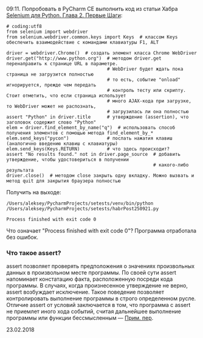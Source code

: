 09:11. Попробовать в PyCharm CE выполнить код из статьи Хабра [Selenium для Python. Глава 2. Первые Шаги](https://habrahabr.ru/post/250921/):
```
# coding:utf8
from selenium import webdriver
from selenium.webdriver.common.keys import Keys  # классом Keys обеспечить взаимодействие с командами клавиатуры F1, ALT

driver = webdriver.Chrome()  # создать элемент класса Chrome WebDriver
driver.get("http://www.python.org")  # методом driver.get перенаправить к странице URL в параметре.
                                     # WebDriver будет ждать пока страница не загрузится полностью
                                     # то есть, событие "onload" игнорируется, прежде чем передать
                                     # контроль тесту или скрипту. Стоит отметить, что если страница использует
                                     # много AJAX-кода при загрузке, то WebDriver может не распознать,
                                     # загрузилась ли она полностью
assert "Python" in driver.title      # утверждение (assertion), что заголовок содержит слово "Python"
elem = driver.find_element_by_name("q")  # использовать способ получения элементов с помощью метода find_element_by_*
elem.send_keys("pycon")              # послать нажатия клавиш (аналогично введению клавиш с клавиатуры)
elem.send_keys(Keys.RETURN)          # что здесь происходит?
assert "No results found." not in driver.page_source  # добавить утверждение, чтобы удостовериться в получении
                                                      # какого-либо результата
driver.close()  # методом close закрыть одну вкладку. Можно вызвать и метод quit для закрытия браузера полностью
```
Получить на выходе:
```
/Users/aleksey/PycharmProjects/setests/venv/bin/python /Users/aleksey/PycharmProjects/setests/habrPost250921.py

Process finished with exit code 0
```
Что означает "Process finished with exit code 0"? Программа отработала без ошибок.

### Что такое assert?

assert позволяет проверять предположения о значениях произвольных данных в произвольном месте программы. По своей сути assert напоминает констатацию факта, расположенную посреди кода программы. В случаях, когда произнесенное утверждение не верно, assert возбуждает исключение. Такое поведение позволяет контролировать выполнение программы в строго определенном русле. Отличие assert от условий заключается в том, что программа с assert не приемлет иного хода событий, считая дальнейшее выполнение программы или функции бессмысленным — [Прим. пер](https://habrahabr.ru/post/250921/).

23.02.2018